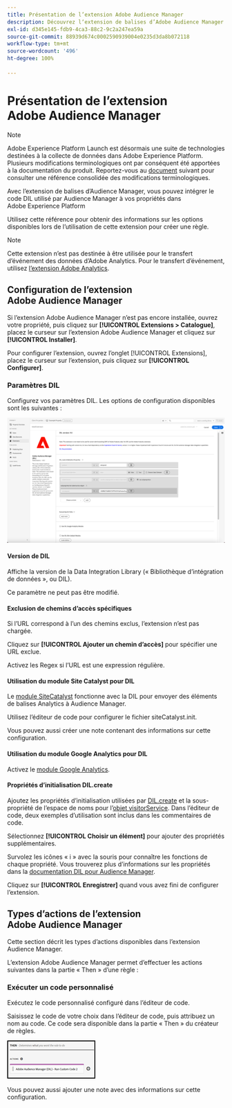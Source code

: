 ```yaml
---
title: Présentation de l’extension Adobe Audience Manager
description: Découvrez lʼextension de balises d’Adobe Audience Manager dans Adobe Experience Platform.
exl-id: d345e145-fdb9-4ca3-88c2-9c2a247ea59a
source-git-commit: 88939d674c0002590939004e0235d3da8b072118
workflow-type: tm+mt
source-wordcount: '496'
ht-degree: 100%

---
```


# Présentation de l’extension Adobe Audience Manager

>[!NOTE]
>
>Adobe Experience Platform Launch est désormais une suite de technologies destinées à la collecte de données dans Adobe Experience Platform. Plusieurs modifications terminologiques ont par conséquent été apportées à la documentation du produit. Reportez-vous au [document](../../../term-updates.md) suivant pour consulter une référence consolidée des modifications terminologiques.

Avec l’extension de balises d’Audience Manager, vous pouvez intégrer le code DIL utilisé par Audience Manager à vos propriétés dans Adobe Experience Platform 

Utilisez cette référence pour obtenir des informations sur les options disponibles lors de l’utilisation de cette extension pour créer une règle.

>[!NOTE]
>
>Cette extension n’est pas destinée à être utilisée pour le transfert d’événement des données d’Adobe Analytics. Pour le transfert d’événement, utilisez [l’extension Adobe Analytics](../analytics/overview.md).

## Configuration de l’extension Adobe Audience Manager

Si l’extension Adobe Audience Manager n’est pas encore installée, ouvrez votre propriété, puis cliquez sur **[!UICONTROL Extensions > Catalogue]**, placez le curseur sur l’extension Adobe Audience Manager et cliquez sur **[!UICONTROL Installer]**.

Pour configurer l’extension, ouvrez l’onglet [!UICONTROL Extensions], placez le curseur sur l’extension, puis cliquez sur **[!UICONTROL Configurer]**.

### Paramètres DIL

Configurez vos paramètres DIL. Les options de configuration disponibles sont les suivantes :

![](../../../images/ext-aam-config.png)

#### Version de DIL

Affiche la version de la Data Integration Library (« Bibliothèque d’intégration de données », ou DIL).

Ce paramètre ne peut pas être modifié.

#### Exclusion de chemins d’accès spécifiques

Si l’URL correspond à l’un des chemins exclus, l’extension n’est pas chargée.

Cliquez sur **[!UICONTROL Ajouter un chemin d’accès]** pour spécifier une URL exclue.

Activez les Regex si l’URL est une expression régulière.

#### Utilisation du module Site Catalyst pour DIL

Le [module SiteCatalyst](https://experiencecloud.adobe.com/resources/help/fr_FR/aam/r_dil_sc_init.html) fonctionne avec la DIL pour envoyer des éléments de balises Analytics à Audience Manager.

Utilisez l’éditeur de code pour configurer le fichier siteCatalyst.init.

Vous pouvez aussi créer une note contenant des informations sur cette configuration.

#### Utilisation du module Google Analytics pour DIL

Activez le [module Google Analytics](https://experiencecloud.adobe.com/resources/help/fr_FR/aam/dil-google-universal-analytics.html).

#### Propriétés d’initialisation DIL.create

Ajoutez les propriétés d’initialisation utilisées par [DIL.create](https://experiencecloud.adobe.com/resources/help/fr_FR/aam/r_dil_create.html) et la sous-propriété de l’espace de noms pour l’[objet visitorService](https://experiencecloud.adobe.com/resources/help/fr_FR/aam/r_dil_visitor_service.html). Dans l’éditeur de code, deux exemples d’utilisation sont inclus dans les commentaires de code.

Sélectionnez **[!UICONTROL Choisir un élément]** pour ajouter des propriétés supplémentaires.

Survolez les icônes « i » avec la souris pour connaître les fonctions de chaque propriété. Vous trouverez plus d’informations sur les propriétés dans la [documentation DIL pour Audience Manager](https://experiencecloud.adobe.com/resources/help/fr_FR/aam/r_dil_create.html).

Cliquez sur **[!UICONTROL Enregistrer]** quand vous avez fini de configurer l’extension.

## Types d’actions de l’extension Adobe Audience Manager

Cette section décrit les types d’actions disponibles dans l’extension Audience Manager.

L’extension Adobe Audience Manager permet d’effectuer les actions suivantes dans la partie « Then » d’une règle :

### Exécuter un code personnalisé

Exécutez le code personnalisé configuré dans l’éditeur de code.

Saisissez le code de votre choix dans l’éditeur de code, puis attribuez un nom au code. Ce code sera disponible dans la partie « Then » du créateur de règles.

![](../../../images/ext-aam-then.png)

Vous pouvez aussi ajouter une note avec des informations sur cette configuration.
